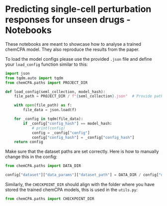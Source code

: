 # Predicting single-cell perturbation responses for unseen drugs - Notebooks

These notebooks are meant to showcase how to analyse a trained chemCPA model. They also reproduce the results from the paper.

To load the model configs please use the provided `.json` file and define your `load_config` function similar to this:

```python
import json 
from tqdm.auto import tqdm
from chemCPA.paths import PROJECT_DIR

def load_config(seml_collection, model_hash):
    file_path = PROJECT_DIR / f"{seml_collection}.json"  # Provide path to json

    with open(file_path) as f:
        file_data = json.load(f)

    for _config in tqdm(file_data):
        if _config["config_hash"] == model_hash:
            # print(config)
            config = _config["config"]
            config["config_hash"] = _config["config_hash"]
    return config
```

Make sure that the dataset paths are set correctly. Here is how to manually change this in the config:

```python
from chemCPA.paths import DATA_DIR

config["dataset"]["data_params"]["dataset_path"] = DATA_DIR / config["dataset"]["data_params"]["dataset_path"].split('/')[-1]
```

Similarly, the `CHECKPOINT_DIR` should align with the folder where you have stored the trained chemCPA models, this is used in the `utils.py`:

```python
from chemCPA.paths import CHECKPOINT_DIR
```

